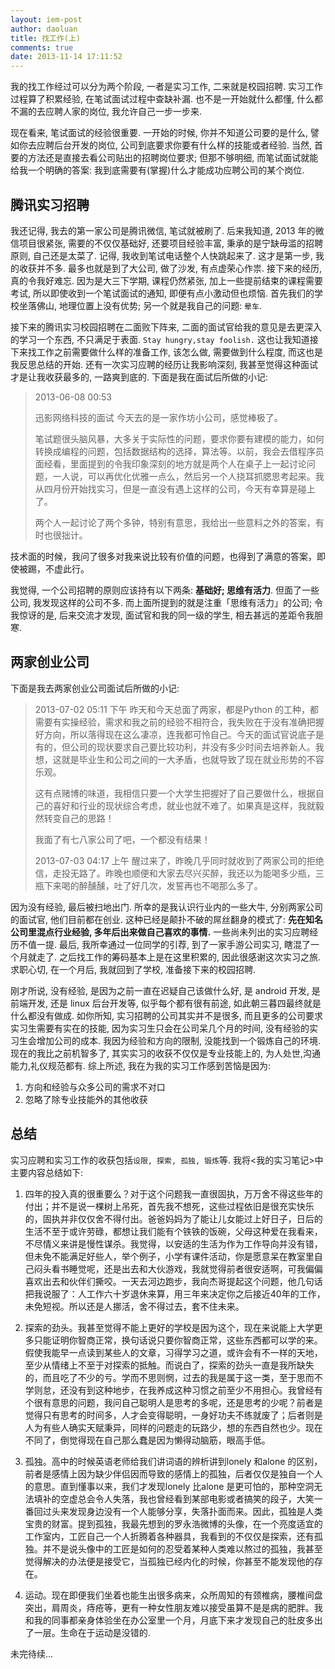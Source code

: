 ```yaml
---
layout: iem-post
author: daoluan
title: 找工作(上)
comments: true
date: 2013-11-14 17:11:52
---
```


我的找工作经过可以分为两个阶段, 一者是实习工作, 二来就是校园招聘. 实习工作过程算了积累经验, 在笔试面试过程中查缺补漏. 也不是一开始就什么都懂, 什么都不漏的去应聘人家的岗位, 我允许自己一步一步来.

现在看来, 笔试面试的经验很重要. 一开始的时候, 你并不知道公司要的是什么, 譬如你去应聘后台开发的岗位, 公司到底要求你要有什么样的技能或者经验. 当然, 首要的方法还是直接去看公司贴出的招聘岗位要求; 但那不够明细, 而笔试面试就能给我一个明确的答案: 我到底需要有(掌握)什么才能成功应聘公司的某个岗位.

## 腾讯实习招聘 ##
我还记得, 我去的第一家公司是腾讯微信, 笔试就被刷了. 后来我知道, 2013 年的微信项目很紧张, 需要的不仅仅基础好, 还要项目经验丰富, 秉承的是宁缺毋滥的招聘原则, 自己还是太菜了. 记得, 我收到笔试电话整个人快跳起来了. 这才是第一步, 我的收获并不多. 最多也就是到了大公司, 做了沙发, 有点虚荣心作祟. 接下来的经历, 真的令我好难忘. 因为是大三下学期, 课程仍然紧张, 加上一些提前结束的课程需要考试, 所以即使收到一个笔试面试的通知, 即便有点小激动但也烦恼. 首先我们的学校坐落佛山, 地理位置上没有优势; 另一个就是我自己的问题: `晕车`.

接下来的腾讯实习校园招聘在二面败下阵来, 二面的面试官给我的意见是去更深入的学习一个东西, 不只满足于表面. `Stay hungry,stay foolish.` 这也让我知道接下来找工作之前需要做什么样的准备工作, 该怎么做, 需要做到什么程度, 而这也是我反思总结的开始. 还有一次实习应聘的经历让我影响深刻, 我甚至觉得这种面试才是让我收获最多的, 一路爽到底的. 下面是我在面试后所做的小记:

> 2013-06-08 00:53
> 
> 迅影网络科技的面试 今天去的是一家作坊小公司，感觉棒极了。
> 
> 笔试题很头脑风暴，大多关于实际性的问题，要求你要有建模的能力，如何转换成编程的问题，包括数据结构的选择，算法等。以前，我会去借程序员面经看，里面提到的令我印象深刻的地方就是两个人在桌子上一起讨论问题，一人说，可以再优化优雅一点么，然后另一个人挠耳抓腮思考起来。我从四月份开始找实习，但是一直没有遇上这样的公司，今天有幸算是碰上了。
> 
> 两个人一起讨论了两个多钟，特别有意思，我给出一些意料之外的答案，有时也很拙计。

技术面的时候，我问了很多对我来说比较有价值的问题，也得到了满意的答案，即使被踢，不虚此行。

我觉得, 一个公司招聘的原则应该持有以下两条: **基础好; 思维有活力**. 但面了一些公司, 我发现这样的公司不多. 而上面所提到的就是注重「思维有活力」的公司; 令我惊讶的是, 后来交流才发现, 面试官和我的同一级的学生, 相去甚远的差距令我胆寒.

## 两家创业公司 ##
下面是我去两家创业公司面试后所做的小记:

> 2013-07-02 05:11 下午 昨天和今天总面了两家，都是Python
> 的工种，都需要有实操经验，需求和我之前的经验不相符合，我失败在于没有准确把握好方向，所以落得现在这么凄凉，连我都可怜自己。今天的面试官说底子是有的，但公司的现状要求自己要比较功利，并没有多少时间去培养新人。我想，这就是毕业生和公司之间的一大矛盾，也就导致了现在就业形势的不容乐观。
> 
> 这有点赌博的味道，我相信只要一个大学生把握好了自己要做什么，根据自己的喜好和行业的现状综合考虑，就业也就不难了。如果真是这样，我就毅然转变自己的思路！
> 
> 我面了有七八家公司了吧，一个都没有结果！
> 
> 2013-07-03 04:17 上午
> 醒过来了，昨晚几乎同时就收到了两家公司的拒绝信，走投无路了。昨晚也顺便和大家去尽兴买醉，我还以为能喝多少瓶，三瓶下来喝的醉醺醺，吐了好几次，发誓再也不喝那么多了。

因为没有经验, 最后被扫地出门. 所幸的是我认识行业内的一些大牛, 分别两家公司的面试官, 他们目前都在创业. 这种已经是颠扑不破的屌丝翻身的模式了: **先在知名公司里混点行业经验, 多年后出来做自己喜欢的事情.** 一些尚未列出的实习应聘经历不值一提. 最后, 我所幸通过一位同学的引荐, 到了一家手游公司实习, 瞎混了一个月就走了. 之后找工作的筹码基本上是在这里积累的, 因此很感谢这次实习之旅. 求职心切, 在一个月后, 我就回到了学校, 准备接下来的校园招聘. 

刚才所说, 没有经验, 是因为之前一直在迟疑自己该做什么好, 是 android 开发, 是前端开发, 还是 linux 后台开发等, 似乎每个都有很有前途, 如此朝三暮四最终就是什么都没有做成. 如你所知, 实习招聘的公司其实并不是很多, 而且更多的公司要求实习生需要有实在的技能, 因为实习生只会在公司呆几个月的时间, 没有经验的实习生会增加公司的成本.  我因为经验和方向的限制, 没能找到一个锻炼自己的环境. 现在的我比之前机智多了, 其实实习的收获不仅仅是专业技能上的, 为人处世,沟通能力,礼仪规范都有. 综上所述, 我在为我的实习工作感到苦恼是因为:

1. 方向和经验与众多公司的需求不对口
2. 忽略了除专业技能外的其他收获

## 总结 ##
实习应聘和实习工作的收获包括`设限, 探索, 孤独, 锻炼`等. 我将<我的实习笔记>中主要内容总结如下:

1. 四年的投入真的很重要么？对于这个问题我一直很固执，万万舍不得这些年的付出；并不是说一棵树上吊死，首先我不想死，这些过程依旧是很充实快乐的，固执并非仅仅舍不得付出。爸爸妈妈为了能让儿女能过上好日子，日后的生活不至于或许劳碌，都想让我们能有个铁铁的饭碗，父母这种爱在我看来，不尽情义来讲是慢性谋杀。我觉得，以安适的生活为作为工作导向并没有错，但未免不能满足好些人，举个例子，小学有课件活动，你是愿意呆在教室里自己闷头看书睡觉呢，还是出去和大伙游戏，我就觉得前者很安适啊，可我偏偏喜欢出去和伙伴们撕咬。一天去河边跑步，我向杰哥提起这个问题，他几句话把我说服了：人工作六十岁退休来算，用三年来决定你之后接近40年的工作，未免短视。所以还是人挪活，舍不得过去，套不住未来。

2. 探索的劲头。我甚至觉得不能上更好的学校是因为这个，现在来说能上大学更多只能证明你智商正常，换句话说只要你智商正常，这些东西都可以学的来。假使我能早一点读到某些人的文章，习得学习之道，或许会有不一样的天地，至少从情绪上不至于对探索的抵触。而说白了，探索的劲头一直是我所缺失的，而且吃了不少的亏。学而不思则惘，过去的我是属于这一类，至于思而不学则怠，还没有到这种地步，在我养成这种习惯之前至少不用担心。我曾经有个很有意思的问题，我问自己聪明人是思考的多呢，还是思考的少呢？前者是觉得只有思考的时间多，人才会变得聪明，一身好功夫不练就废了；后者则是人为有些人确实天赋秉异，同样的问题走的玩路少，想的东西自然也少。现在不同了，倒觉得现在自己那么蠢是因为懒得动脑筋，眼高手低。

3. 孤独。高中的时候英语老师给我们讲词语的辨析讲到lonely 和alone 的区别，前者是感情上因为缺少伴侣因而导致的感情上的孤独，后者仅仅是独自一个人的意思。直到懂事以来，我们才发现lonely 比alone 是更可怕的，那种空洞无法填补的空虚总会令人失落，我也曾经看到某部电影或者搞笑的段子，大笑一番回过头来发现身边没有一个人能够分享，失落扑面而来。因此，孤独是人类宝贵的财富。提到孤独，我最先想到的罗永浩微博的头像，在一个亮度适宜的工作室内，工匠自己一个人折腾着各种器具，我看到的不仅仅是探索，还有孤独。并不是说头像中的工匠是如何的忍受着某种人类难以熬过的孤独，我甚至觉得解决的办法便是接受它，当孤独已经内化的时候，你甚至不能发现他的存在。

4. 运动。现在即便我们坐着也能生出很多病来，众所周知的有颈椎病，腰椎间盘突出，肩周炎，痔疮等，更有一种女性朋友难以接受虽算不是是病的肥胖。我和我的同事都亲身体验坐在办公室里一个月，月底下来才发现自己的肚皮多出了一层。生命在于运动是没错的.

未完待续...
